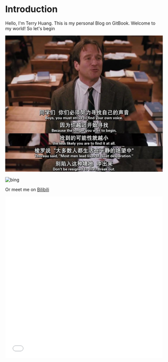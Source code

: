 # Introduction

Hello, I'm Terry Huang. This is my personal Blog on GitBook.
Welcome to my world!
So let's begin

![image-20210120144049809](image-20210120144049809.png)

![bing](https://p1.ssl.qhmsg.com/t0185883e9d0df23063.jpg)

Or meet me on [Bilibili](https://space.bilibili.com/297649702)

<iframe width='100%' height='515' src="//player.bilibili.com/player.html?aid=86835587&bvid=BV1A7411H7Cj&cid=148386778&page=1" scrolling="no" border="0" frameborder="no" framespacing="0" allowfullscreen="true"> </iframe>


